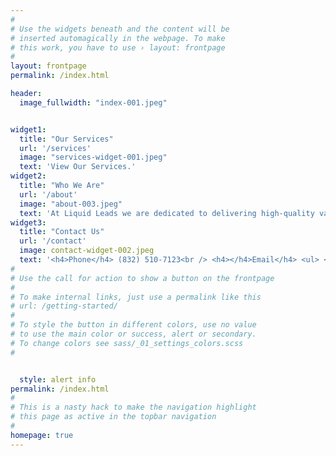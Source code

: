 ```yaml
---
#
# Use the widgets beneath and the content will be
# inserted automagically in the webpage. To make
# this work, you have to use › layout: frontpage
#
layout: frontpage
permalink: /index.html

header:
  image_fullwidth: "index-001.jpeg" 


widget1:
  title: "Our Services"
  url: '/services'
  image: "services-widget-001.jpeg"
  text: 'View Our Services.'
widget2:
  title: "Who We Are"
  url: '/about'
  image: "about-003.jpeg"
  text: 'At Liquid Leads we are dedicated to delivering high-quality valuable results to our clients because understand that is the best way to build a successful long-lasting relationship.'
widget3:
  title: "Contact Us"
  url: '/contact'
  image: contact-widget-002.jpeg
  text: '<h4>Phone</h4> (832) 510-7123<br /> <h4></h4>Email</h4> <ul> <li>info@liquidleads.us</li><li>support@liquidleads.us</li>'
#
# Use the call for action to show a button on the frontpage
#
# To make internal links, just use a permalink like this
# url: /getting-started/
#
# To style the button in different colors, use no value
# to use the main color or success, alert or secondary.
# To change colors see sass/_01_settings_colors.scss
#


  style: alert info
permalink: /index.html
#
# This is a nasty hack to make the navigation highlight
# this page as active in the topbar navigation
#
homepage: true
---
```

<!-- <p>No misleading promises. We help Pool Builders Grow</p>
<a href="https://calendly.com/mayowa-liquidleads/demo"><button background-color: #4CAF50; /* Green */ id="digital-marketing-cta1" >Learn How</button> -->

